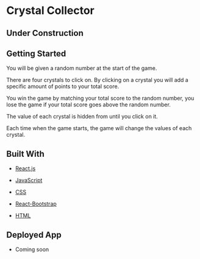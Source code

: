 # Crystal Collector

## Under Construction


## Getting Started

You will be given a random number at the start of the game.

There are four crystals to click on. By clicking on a crystal you will add a specific amount of points to your total score.

You win the game by matching your total score to the random number, you lose the game if your total score goes above the random number.

The value of each crystal is hidden from until you click on it.

Each time when the game starts, the game will change the values of each crystal.


## Built With

* [React.js](https://reactjs.org/)

* [JavaScript](https://developer.mozilla.org/en-US/docs/Web/JavaScript)

* [CSS](https://developer.mozilla.org/en-US/docs/Web/CSS)

* [React-Bootstrap](https://getbootstrap.com/)

* [HTML](https://developer.mozilla.org/en-US/docs/Web/HTML)




## Deployed App
* Coming soon
